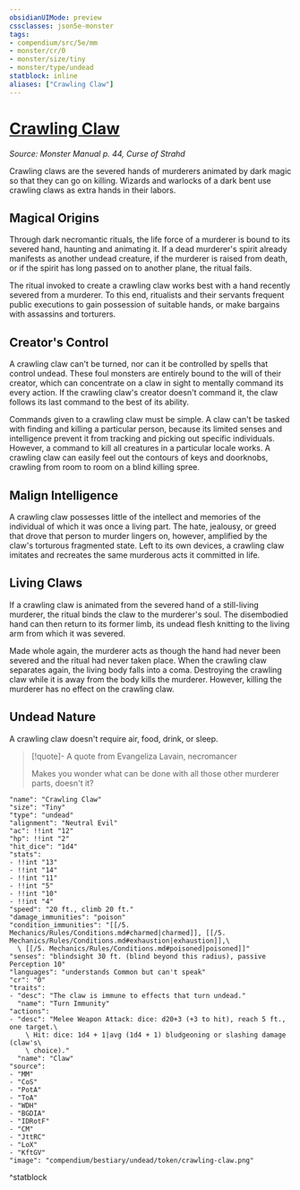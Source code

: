 ```yaml
---
obsidianUIMode: preview
cssclasses: json5e-monster
tags:
- compendium/src/5e/mm
- monster/cr/0
- monster/size/tiny
- monster/type/undead
statblock: inline
aliases: ["Crawling Claw"]
---
```

# [Crawling Claw](compendium\bestiary\undead/crawling-claw.md)
*Source: Monster Manual p. 44, Curse of Strahd*  

Crawling claws are the severed hands of murderers animated by dark magic so that they can go on killing. Wizards and warlocks of a dark bent use crawling claws as extra hands in their labors.

## Magical Origins

Through dark necromantic rituals, the life force of a murderer is bound to its severed hand, haunting and animating it. If a dead murderer's spirit already manifests as another undead creature, if the murderer is raised from death, or if the spirit has long passed on to another plane, the ritual fails.

The ritual invoked to create a crawling claw works best with a hand recently severed from a murderer. To this end, ritualists and their servants frequent public executions to gain possession of suitable hands, or make bargains with assassins and torturers.

## Creator's Control

A crawling claw can't be turned, nor can it be controlled by spells that control undead. These foul monsters are entirely bound to the will of their creator, which can concentrate on a claw in sight to mentally command its every action. If the crawling claw's creator doesn't command it, the claw follows its last command to the best of its ability.

Commands given to a crawling claw must be simple. A claw can't be tasked with finding and killing a particular person, because its limited senses and intelligence prevent it from tracking and picking out specific individuals. However, a command to kill all creatures in a particular locale works. A crawling claw can easily feel out the contours of keys and doorknobs, crawling from room to room on a blind killing spree.

## Malign Intelligence

A crawling claw possesses little of the intellect and memories of the individual of which it was once a living part. The hate, jealousy, or greed that drove that person to murder lingers on, however, amplified by the claw's torturous fragmented state. Left to its own devices, a crawling claw imitates and recreates the same murderous acts it committed in life.

## Living Claws

If a crawling claw is animated from the severed hand of a still-living murderer, the ritual binds the claw to the murderer's soul. The disembodied hand can then return to its former limb, its undead flesh knitting to the living arm from which it was severed.

Made whole again, the murderer acts as though the hand had never been severed and the ritual had never taken place. When the crawling claw separates again, the living body falls into a coma. Destroying the crawling claw while it is away from the body kills the murderer. However, killing the murderer has no effect on the crawling claw.

## Undead Nature

A crawling claw doesn't require air, food, drink, or sleep.

> [!quote]- A quote from Evangeliza Lavain, necromancer  
> 
> Makes you wonder what can be done with all those other murderer parts, doesn't it?


```statblock
"name": "Crawling Claw"
"size": "Tiny"
"type": "undead"
"alignment": "Neutral Evil"
"ac": !!int "12"
"hp": !!int "2"
"hit_dice": "1d4"
"stats":
- !!int "13"
- !!int "14"
- !!int "11"
- !!int "5"
- !!int "10"
- !!int "4"
"speed": "20 ft., climb 20 ft."
"damage_immunities": "poison"
"condition_immunities": "[[/5. Mechanics/Rules/Conditions.md#charmed|charmed]], [[/5. Mechanics/Rules/Conditions.md#exhaustion|exhaustion]],\
  \ [[/5. Mechanics/Rules/Conditions.md#poisoned|poisoned]]"
"senses": "blindsight 30 ft. (blind beyond this radius), passive Perception 10"
"languages": "understands Common but can't speak"
"cr": "0"
"traits":
- "desc": "The claw is immune to effects that turn undead."
  "name": "Turn Immunity"
"actions":
- "desc": "Melee Weapon Attack: dice: d20+3 (+3 to hit), reach 5 ft., one target.\
    \ Hit: dice: 1d4 + 1|avg (1d4 + 1) bludgeoning or slashing damage (claw's\
    \ choice)."
  "name": "Claw"
"source":
- "MM"
- "CoS"
- "PotA"
- "ToA"
- "WDH"
- "BGDIA"
- "IDRotF"
- "CM"
- "JttRC"
- "LoX"
- "KftGV"
"image": "compendium/bestiary/undead/token/crawling-claw.png"
```
^statblock